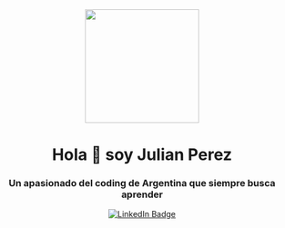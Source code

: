<!--### Hi there 👋 -->
<div id="header" align="center">
  <img src="https://media.giphy.com/media/CuuSHzuc0O166MRfjt/giphy.gif" width="200" />
    <h1 align="center"> Hola 👋 soy Julian Perez </h1>
    <h3 align="center"> Un apasionado del coding de Argentina que siempre busca aprender </h3>
</div>
<div id="badges" align="center">
  <a href="https://www.linkedin.com/in/julian-perez-12b368247/" >
    <img src="https://img.shields.io/badge/Julian_Perez-Follow-blue?logo=LinkedIn&logoColor=blue&labelColor=white&color=blue"
alt="LinkedIn Badge" />
</a>
  
</div>
<!--
**JulianAgPerez/JulianAgPerez** is a ✨ _special_ ✨ repository because its `README.md` (this file) appears on your GitHub profile.

Here are some ideas to get you started:

- 🔭 I’m currently working on ...
- 🌱 I’m currently learning ...
- 👯 I’m looking to collaborate on ...
- 🤔 I’m looking for help with ...
- 💬 Ask me about ...
- 📫 How to reach me: ...
- 😄 Pronouns: ...
- ⚡ Fun fact: ...
-->
